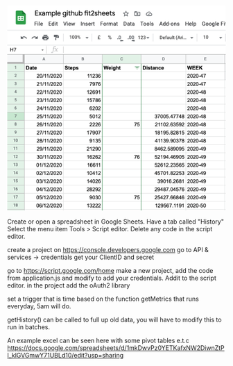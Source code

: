 ![alt text](screenshot.png "screenshot")


Create or open a spreadsheet in Google Sheets. Have a tab called "History"
Select the menu item Tools > Script editor.
Delete any code in the script editor. 

create a project on https://console.developers.google.com
go to API & services -> credentials
get your ClientID and secret

go to https://script.google.com/home
make a new project, add the code from application.js and modify to add your credentials. Addit to the script editor.
in the project add the oAuth2 library

set a trigger that is time based on the function getMetrics that runs everyday, 5am will do. 


getHistory()  can be called to full up old data, you will have to modify this to run in batches.

An example excel can be seen here with some pivot tables e.t.c
https://docs.google.com/spreadsheets/d/1mkDwvPz0YETKafxNW2DiwnZtPl_klGVGmwY71UBLd10/edit?usp=sharing

